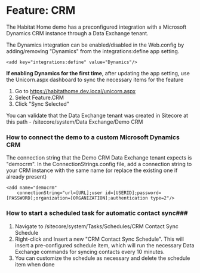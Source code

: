 # Feature: CRM #

The Habitat Home demo has a preconfigured integration with a Microsoft Dynamics CRM instance through a Data Exchange tenant. 

The Dynamics integration can be enabled/disabled in the Web.config by adding/removing "Dynamics" from the integrations:define app setting.

    <add key="integrations:define" value="Dynamics"/>

**If enabling Dynamics for the first time**, after updating the app setting, use the Unicorn.aspx dashboard to sync the necessary items for the feature

1. Go to https://habitathome.dev.local/unicorn.aspx
2. Select Feature.CRM
3. Click "Sync Selected"

You can validate that the Data Exchange tenant was created in Sitecore at this path - 
/sitecore/system/Data Exchange/Demo CRM

### How to connect the demo to a custom Microsoft Dynamics CRM ###
The connection string that the Demo CRM Data Exchange tenant expects is "democrm". In the ConnectionStrings.config file, add a connection string to your CRM instance with the same name (or replace the existing one if already present)

    <add name="democrm"
      	connectionString="url=[URL];user id=[USERID];password=[PASSWORD];organization=[ORGANIZATION];authentication type=2"/>


### How to start a scheduled task for automatic contact sync###
1. Navigate to /sitecore/system/Tasks/Schedules/CRM Contact Sync Schedule
2. Right-click and Insert a new "CRM Contact Sync Schedule". This will insert a pre-configured schedule item, which will run the necessary Data Exchange commands for syncing contacts every 10 minutes.
3. You can customize the schedule as necessary and delete the schedule item when done


